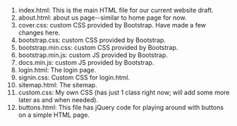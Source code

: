 1. index.html: This is the main HTML file for our current website draft. 
2. about.html: about us page--similar to home page for now. 
3. cover.css: custom CSS provided by Bootstrap. Have made a few changes here. 
4. bootstrap.css: custom CSS provided by Bootstrap. 
5. bootstrap.min.css: custom CSS provided by Bootstrap. 
6. bootstrap.min.js: custom JS provided by Bootstrap. 
7. docs.min.js: custom JS provided by Bootstrap. 
8. login.html: The login page.
9. signin.css: Custom CSS for login.html. 
10. sitemap.html: The sitemap. 
11. custom.css: My own CSS (has just 1 class right now; will add some more later as and when needed). 
12. buttons.html: This file has jQuery code for playing around with buttons on a simple HTML page. 
